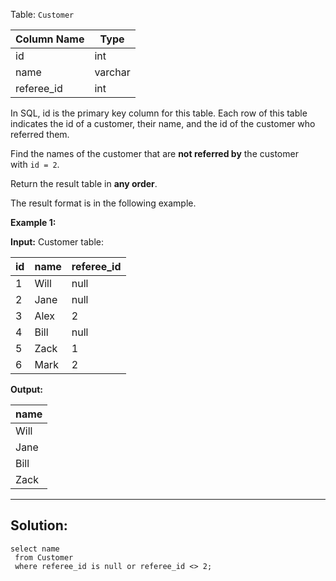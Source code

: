 Table: `Customer`

| Column Name | Type    |
| ----------- | ------- |
| id          | int     |
| name        | varchar |
| referee_id  | int     |

In SQL, id is the primary key column for this table.
Each row of this table indicates the id of a customer, their name, and the id of the customer who referred them.

Find the names of the customer that are **not referred by** the customer with `id = 2`.

Return the result table in **any order**.

The result format is in the following example.

**Example 1:**

**Input:** 
Customer table:

| id  | name | referee_id |
| --- | ---- | ---------- |
| 1   | Will | null       |
| 2   | Jane | null       |
| 3   | Alex | 2          |
| 4   | Bill | null       |
| 5   | Zack | 1          |
| 6   | Mark | 2          |

**Output:** 

| name |
| ---- |
| Will |
| Jane |
| Bill |
| Zack |

---
## **Solution:**
```
select name
 from Customer
 where referee_id is null or referee_id <> 2;
```
